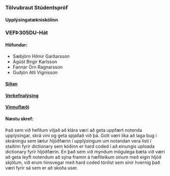 ### Tölvubraut Stúdentspróf

#### Upplýsingatækniskólinn

### VEFÞ305DU-Hát
#### Höfundar:
- Sæbjörn Hilmir Garðarsson
- Ágúst Birgir Karlsson
- Fannar Örn Ragnarsson
- Guðjón Atli Vignisson
#### [Síðan]()
#### [Verkefnalýsing](https://github.com/Vef2-musc/Lysing-Verkefnis)
#### [Vinnuflæði](https://youtu.be/qlpwqIV6Uvg)

#### Næstu skref:
Það sem við hefðum viljað að klára væri að geta uppfært notenda upplýsingar, skrá vini og geta spjallað við þá. Gott væri líka að laga bug í skráningu sem lætur hljóðfærin í upplýsingum um notandan vera listi í staðinn fyrir dictionary sem kóðinn er hard coded í að einungis uploada dictionary fyrir hljóðfærin. En það sem við myndum mögulega bæta við væri að geta leyft notendum að sýna framm á hæfileikum sínum með eigin hljóð skjölum, við erum hinsvegar með hard coded tónlist sem sínir hvernig það væri fyrir sá sem er að skoða user.